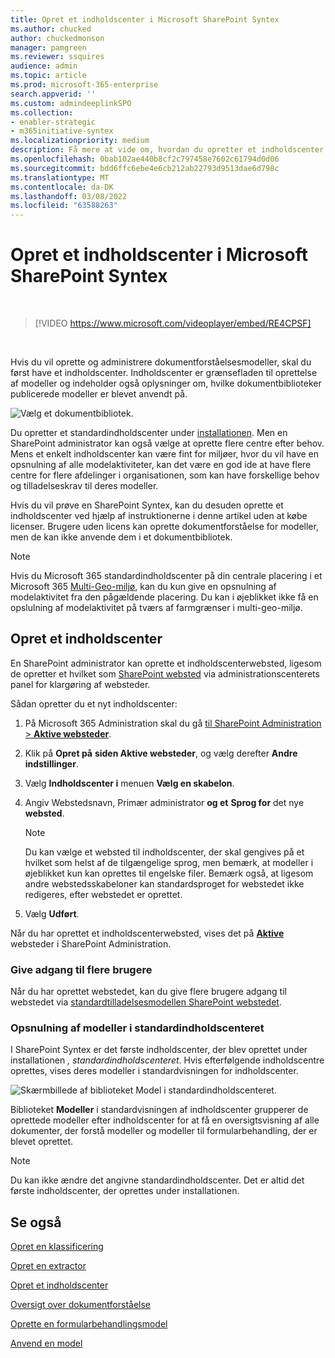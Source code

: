```yaml
---
title: Opret et indholdscenter i Microsoft SharePoint Syntex
ms.author: chucked
author: chuckedmonson
manager: pamgreen
ms.reviewer: ssquires
audience: admin
ms.topic: article
ms.prod: microsoft-365-enterprise
search.appverid: ''
ms.custom: admindeeplinkSPO
ms.collection:
- enabler-strategic
- m365initiative-syntex
ms.localizationpriority: medium
description: Få mere at vide om, hvordan du opretter et indholdscenter i Microsoft SharePoint Syntex.
ms.openlocfilehash: 0bab102ae440b8cf2c797458e7602c61794d0d06
ms.sourcegitcommit: bdd6ffc6ebe4e6cb212ab22793d9513dae6d798c
ms.translationtype: MT
ms.contentlocale: da-DK
ms.lasthandoff: 03/08/2022
ms.locfileid: "63588263"
---
```

# <a name="create-a-content-center-in-microsoft-sharepoint-syntex"></a>Opret et indholdscenter i Microsoft SharePoint Syntex


</br>

> [!VIDEO https://www.microsoft.com/videoplayer/embed/RE4CPSF]

</br>

Hvis du vil oprette og administrere dokumentforståelsesmodeller, skal du først have et indholdscenter. Indholdscenter er grænsefladen til oprettelse af modeller og indeholder også oplysninger om, hvilke dokumentbiblioteker publicerede modeller er blevet anvendt på.

   ![Vælg et dokumentbibliotek.](../media/content-understanding/content-center-page.png)

Du opretter et standardindholdscenter under [installationen](set-up-content-understanding.md). Men en SharePoint administrator kan også vælge at oprette flere centre efter behov. Mens et enkelt indholdscenter kan være fint for miljøer, hvor du vil have en opsnulning af alle modelaktiviteter, kan det være en god ide at have flere centre for flere afdelinger i organisationen, som kan have forskellige behov og tilladelseskrav til deres modeller.

Hvis du vil prøve en SharePoint Syntex, kan du desuden oprette et indholdscenter ved hjælp af instruktionerne i denne artikel uden at købe licenser. Brugere uden licens kan oprette dokumentforståelse for modeller, men de kan ikke anvende dem i et dokumentbibliotek.

> [!NOTE]
> Hvis du Microsoft 365 standardindholdscenter på din centrale placering i et Microsoft 365 [Multi-Geo-miljø](../enterprise/microsoft-365-multi-geo.md), kan du kun give en opsnulning af modelaktivitet fra den pågældende placering. Du kan i øjeblikket ikke få en opslulning af modelaktivitet på tværs af farmgrænser i multi-geo-miljø. 

## <a name="create-a-content-center"></a>Opret et indholdscenter

En SharePoint administrator kan oprette et indholdscenterwebsted, ligesom de opretter et hvilket som [SharePoint websted](/sharepoint/create-site-collection) via administrationscenterets panel for klargøring af websteder.

Sådan opretter du et nyt indholdscenter:

1. På Microsoft 365 Administration skal du gå <a href="https://go.microsoft.com/fwlink/?linkid=2185220" target="_blank">til SharePoint Administration > **Aktive websteder**</a>.

2. Klik på **Opret på** **siden Aktive websteder**, og vælg derefter **Andre indstillinger**.

3. Vælg **Indholdscenter i** menuen **Vælg en skabelon**.

4. Angiv Webstedsnavn, Primær administrator **og et** **Sprog for** det nye **websted**.</br>

   > [!NOTE] 
   > Du kan vælge et websted til indholdscenter, der skal gengives på et hvilket som helst af de tilgængelige sprog, men bemærk, at modeller i øjeblikket kun kan oprettes til engelske filer. Bemærk også, at ligesom andre webstedsskabeloner kan standardsproget for webstedet ikke redigeres, efter webstedet er oprettet.

5. Vælg **Udført**.
 
Når du har oprettet et indholdscenterwebsted, vises det på <a href="https://go.microsoft.com/fwlink/?linkid=2185220" target="_blank">**Aktive**</a> websteder i SharePoint Administration. 

### <a name="give-access-to-additional-users"></a>Give adgang til flere brugere
 
Når du har oprettet webstedet, kan du give flere brugere adgang til webstedet via [standardtilladelsesmodellen SharePoint webstedet](/sharepoint/modern-experience-sharing-permissions).

### <a name="roll-up-of-models-in-the-default-content-center"></a>Opsnulning af modeller i standardindholdscenteret

I SharePoint Syntex er det første indholdscenter, der blev oprettet under installationen *, standardindholdscenteret*. Hvis efterfølgende indholdscentre oprettes, vises deres modeller i standardvisningen for indholdscenter.

![Skærmbillede af biblioteket Model i standardindholdscenteret.](../media/content-understanding/model-library-default-content-center.png)

Biblioteket **Modeller** i standardvisningen af indholdscenter grupperer de oprettede modeller efter indholdscenter for at få en oversigtsvisning af alle dokumenter, der forstå modeller og modeller til formularbehandling, der er blevet oprettet.

> [!NOTE]
> Du kan ikke ændre det angivne standardindholdscenter. Det er altid det første indholdscenter, der oprettes under installationen. 

## <a name="see-also"></a>Se også
[Opret en klassificering](create-a-classifier.md)

[Opret en extractor](create-an-extractor.md)

[Opret et indholdscenter](create-a-content-center.md)

[Oversigt over dokumentforståelse](document-understanding-overview.md)

[Oprette en formularbehandlingsmodel](create-a-form-processing-model.md)

[Anvend en model](apply-a-model.md)